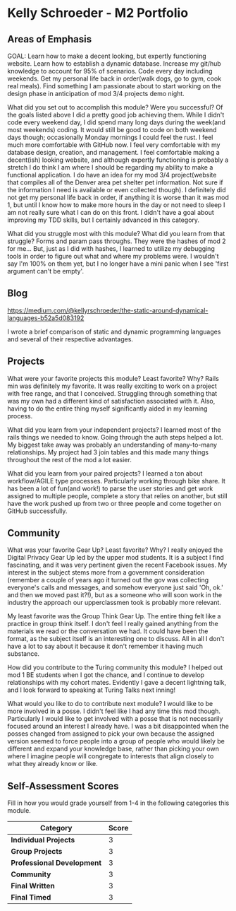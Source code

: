 # Kelly Schroeder - M2 Portfolio

## Areas of Emphasis
GOAL: Learn how to make a decent looking, but expertly functioning website. Learn how to establish a dynamic database. Increase my git/hub knowledge to account for 95% of scenarios. Code every day including weekends. Get my personal life back in order(walk dogs, go to gym, cook real meals). Find something I am passionate about to start working on the design phase in anticipation of mod 3/4 projects demo night.

What did you set out to accomplish this module? Were you successful?
  Of the goals listed above I did a pretty good job achieving them. While I didn't code every weekend day, I did spend many long days during the week(and most weekends) coding. It would still be good to code on both weekend days though; occasionally Monday mornings I could feel the rust. I feel much more comfortable with GitHub now. I feel very comfortable with my database design, creation, and management. I feel comfortable making a decent(ish) looking website, and although expertly functioning is probably a stretch I do think I am where I should be regarding my ability to make a functional application. I do have an idea for my mod 3/4 project(website that compiles all of the Denver area pet shelter pet information. Not sure if the information I need is available or even collected though). I definitely did not get my personal life back in order, if anything it is worse than it was mod 1, but until I know how to make more hours in the day or not need to sleep I am not really sure what I can do on this front. I didn't have a goal about improving my TDD skills, but I certainly advanced in this category.

What did you struggle most with this module? What did you learn from that struggle?
  Forms and param pass throughs. They were the hashes of mod 2 for me... But, just as I did with hashes, I learned to utilize my debugging tools in order to figure out what and where my problems were. I wouldn't say I'm 100% on them yet, but I no longer have a mini panic when I see 'first argument can't be empty'.

## Blog

https://medium.com/@kellyrschroeder/the-static-around-dynamical-languages-b52a5d083192

I wrote a brief comparison of static and dynamic programming languages and several of their respective advantages.

## Projects

What were your favorite projects this module? Least favorite? Why?
  Rails min was definitely my favorite. It was really exciting to work on a project with free range, and that I conceived. Struggling through something that was my own had a different kind of satisfaction associated with it. Also, having to do the entire thing myself significantly aided in my learning process.

What did you learn from your independent projects?
  I learned most of the rails things we needed to know. Going through the auth steps helped a lot. My biggest take away was probably an understanding of many-to-many relationships. My project had 3 join tables and this made many things throughout the rest of the mod a lot easier.

What did you learn from your paired projects?
  I learned a ton about workflow/AGILE type processes. Particularly working through bike share. It has been a lot of fun(and work!) to parse the user stories and get work assigned to multiple people, complete a story that relies on another, but still have the work pushed up from two or three people and come together on GitHub successfully.

## Community

What was your favorite Gear Up? Least favorite? Why?
  I really enjoyed the Digital Privacy Gear Up led by the upper mod students. It is a subject I find fascinating, and it was very pertinent given the recent Facebook issues. My interest in the subject stems more from a government consideration (remember a couple of years ago it turned out the gov was collecting everyone's calls and messages, and somehow everyone just said 'Oh, ok.' and then we moved past it?!), but as a someone who will soon work in the industry the approach our upperclassmen took is probably more relevant.

  My least favorite was the Group Think Gear Up. The entire thing felt like a practice in group think itself. I don't feel I really gained anything from the materials we read or the conversation we had. It could have been the format, as the subject itself is an interesting one to discuss. All in all I don't have a lot to say about it because it don't remember it having much substance.

How did you contribute to the Turing community this module?
  I helped out mod 1 BE students when I got the chance, and I continue to develop relationships with my cohort mates. Evidently I gave a decent lightning talk, and I look forward to speaking at Turing Talks next inning!

What would you like to do to contribute next module?
  I would like to be more involved in a posse. I didn't feel like I had any time this mod though. Particularly I would like to get involved with a posse that is not necessarily focused around an interest I already have. I was a bit disappointed when the posses changed from assigned to pick your own because the assigned version seemed to force people into a group of people who would likely be different and expand your knowledge base, rather than picking your own where I imagine people will congregate to interests that align closely to what they already know or like.

## Self-Assessment Scores

Fill in how you would grade yourself from 1-4 in the following categories this module.

| Category                     | Score |
| -----------------------------| ----- |
| **Individual Projects**      |   3   |
| **Group Projects**           |   3   |
| **Professional Development** |   3   |
| **Community**                |   3   |
| **Final Written**            |   3   |
| **Final Timed**              |   3   |
